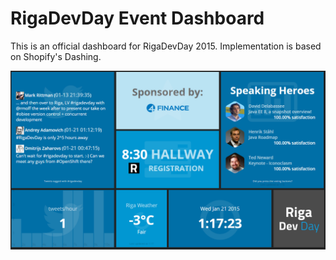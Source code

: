 RigaDevDay Event Dashboard
==========================

This is an official dashboard for RigaDevDay 2015. Implementation is based on Shopify's Dashing.

<img src="https://raw.githubusercontent.com/RigaDevDay/rdd-dashboard/master/assets/images/preview.png" />


